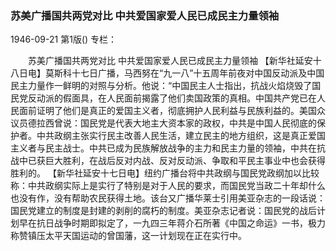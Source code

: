 ### 苏美广播国共两党对比  中共爱国家爱人民已成民主力量领袖

1946-09-21
第1版()
专栏：

　　苏美广播国共两党对比
    中共爱国家爱人民已成民主力量领袖
    【新华社延安十八日电】莫斯科十七日广播，马西努在“九一八”十五周年前夜对中国反动派及中国民主力量作一鲜明的对照与分析。他说：“中国民主人士指出，抗战火焰烧毁了国民党反动派的假面具，在人民面前揭露了他们卖国政策的真相。中国共产党已在人民面前证明了他们是真正的爱国主义者，彻底拥护人民利益与民族利益的。美国众议员德拉西曾说：国民党是代表大地主大资本家的政权，中共是中国人民彻底的保护者。中共政纲主张实行民主改善人民生活，建立民主的地方组织，这是真正爱国主义者与民主战士。中共已成为民族解放战争的主力和民主力量的领袖，中共在抗战中已获巨大胜利，在战后反对内战、反对反动派、争取和平民主事业中也会获得胜利的。
    【新华社延安十七日电】纽约广播台将中共政纲与国民党政纲加以比较称：中共政纲实际上是实行了特别是对于人民的要求，而国民党当政二十年却什么也没有作，没有帮助农民获得土地。该台又广播华莱士引用美亚杂志的一段话说：国民党建立的制度是封建的剥削的腐朽的制度。美亚杂志记者说：国民党的战后计划早在抗日战争时期即拟定了，一九四三年蒋介石所著《中国之命运》一书，极力称赞镇压太平天国运动的曾国藩，这一计划现在正在实行中。
